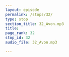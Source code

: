 ```yaml
---
layout: episode
permalink: /stops/32/
type: stop
section_title: 32_Avon.mp3
title: 
page_rank: 32
stop_id: 32
audio_file: 32_Avon.mp3

---
```

